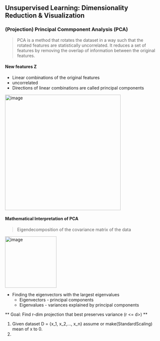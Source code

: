 ## Unsupervised Learning: Dimensionality Reduction & Visualization

### (Projection) Principal Commponent Analysis (PCA)

> PCA is a method that rotates the dataset in a way such that the rotated features are statistically uncorrelated. It reduces a set of features by removing the overlap of information between the original features.

#### New features Z

- Linear combinations of the original features  
- uncorrelated  
- Directions of linear combinations are called principal components  

<img width="380" alt="image" src="https://github.com/user-attachments/assets/48911c5f-d477-4605-969e-daba3cc6e10f">

#### Mathematical Interpretation of PCA

> Eigendecomposition of the covariance matrix of the data

<img width="169" alt="image" src="https://github.com/user-attachments/assets/e0c23001-dd69-4cfd-98a0-a81f9004ae49">

- Finding the eigenvectors with the largest eigenvalues  
    - Eigenvectors - principal components  
    - Eigenvalues - variances explained by principal components  

** Goal: Find r-dim projection that best preserves variance (r <= d>) ** 

1. Given dataset D = {x_1, x_2,..., x_n} assume or make(StandardScaling) mean of x to 0.  
2. 



